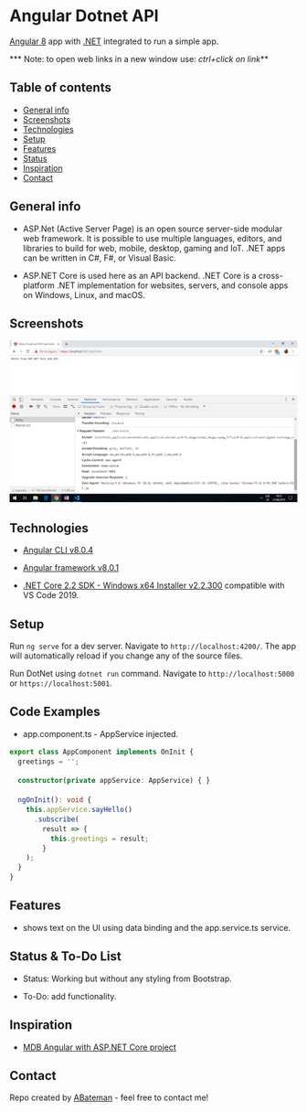 # Angular Dotnet API

[Angular 8](https://angular.io/) app with [.NET](https://dotnet.microsoft.com/) integrated to run a simple app.

*** Note: to open web links in a new window use: _ctrl+click on link_**

## Table of contents

* [General info](#general-info)
* [Screenshots](#screenshots)
* [Technologies](#technologies)
* [Setup](#setup)
* [Features](#features)
* [Status](#status)
* [Inspiration](#inspiration)
* [Contact](#contact)

## General info

* ASP.Net (Active Server Page) is an open source server-side modular web framework. It is possible to use multiple languages, editors, and libraries to build for web, mobile, desktop, gaming and IoT. .NET apps can be written in C#, F#, or Visual Basic.

* ASP.NET Core is used here as an API backend. .NET Core is a cross-platform .NET implementation for websites, servers, and console apps on Windows, Linux, and macOS.

## Screenshots

![Example screenshot](./img/dotnet.png)

## Technologies

* [Angular CLI v8.0.4](https://cli.angular.io/)

* [Angular framework v8.0.1](https://angular.io/)

* [.NET Core 2.2 SDK - Windows x64 Installer v2.2.300](https://dotnet.microsoft.com/download/thank-you/dotnet-sdk-2.2.300-windows-x64-installer) compatible with VS Code 2019.

## Setup

Run `ng serve` for a dev server. Navigate to `http://localhost:4200/`. The app will automatically reload if you change any of the source files.

Run DotNet using `dotnet run` command. Navigate to `http://localhost:5000` or `https://localhost:5001`.

## Code Examples

* app.component.ts - AppService injected.

```typescript
export class AppComponent implements OnInit {
  greetings = '';

  constructor(private appService: AppService) { }

  ngOnInit(): void {
    this.appService.sayHello()
      .subscribe(
        result => {
          this.greetings = result;
        }
    );
  }
}

```

## Features

* shows text on the UI using data binding and the app.service.ts service.

## Status & To-Do List

* Status: Working but without any styling from Bootstrap.

* To-Do: add functionality.

## Inspiration

* [MDB Angular with ASP.NET Core project](https://mdbootstrap.com/docs/angular/getting-started/net-core-integration/)

## Contact

Repo created by [ABateman](https://www.andrewbateman.org) - feel free to contact me!
